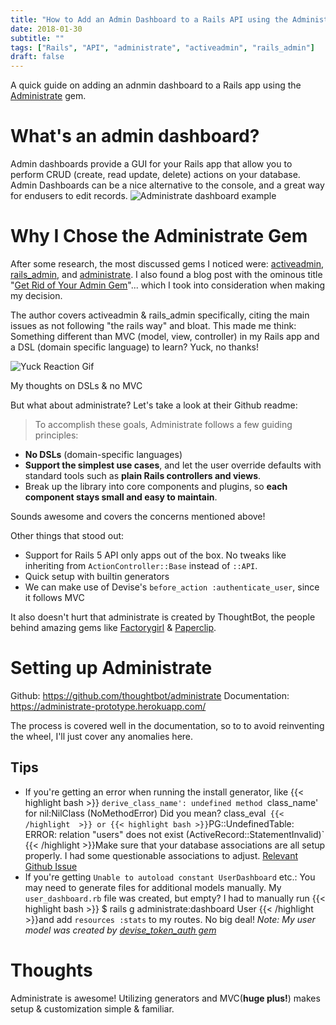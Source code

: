 ```yaml
---
title: "How to Add an Admin Dashboard to a Rails API using the Administrate Gem"
date: 2018-01-30
subtitle: ""
tags: ["Rails", "API", "administrate", "activeadmin", "rails_admin"]
draft: false
---
```

A quick guide on adding an adnmin dashboard to a Rails app using the [Administrate](https://github.com/thoughtbot/administrate) gem.
<!--more-->

# What's an admin dashboard?
Admin dashboards provide a GUI for your Rails app that allow you to perform CRUD (create, read update, delete) actions on your database.
Admin Dashboards can be a nice alternative to the console, and a great way for endusers to edit records.
![Administrate dashboard example](https://cloud.githubusercontent.com/assets/903327/25823003/a5cc6aee-3408-11e7-8bcb-c62bb7addf40.png)

# Why I Chose the Administrate Gem
After some research, the most discussed gems I noticed were: [activeadmin](https://github.com/activeadmin/activeadmin), [rails_admin](https://github.com/sferik/rails_admin), and [administrate](https://github.com/thoughtbot/administrate). I also found a blog post with the ominous title "[Get Rid of Your Admin Gem](http://rubyjunky.com/get-rid-of-your-admin-gem.html)"... which I took into consideration when making my decision.

The author covers activeadmin & rails_admin specifically, citing the main issues as not following "the rails way" and bloat. This made me think: Something different than MVC (model, view, controller) in my Rails app and a DSL (domain specific language) to learn? Yuck, no thanks!

<div class="caption">
<img src="https://media0.giphy.com/media/3o7TKxZzyBk4IlS7Is/giphy.gif" alt="Yuck Reaction Gif">
<p class="caption-text">My thoughts on DSLs & no MVC</p></div>

But what about administrate? Let's take a look at their Github readme:

>To accomplish these goals, Administrate follows a few guiding principles:
>
- **No DSLs** (domain-specific languages)
- **Support the simplest use cases**, and let the user override defaults with standard tools such as **plain Rails controllers and views**.
- Break up the library into core components and plugins, so **each component stays small and easy to maintain**.

Sounds awesome and covers the concerns mentioned above!

Other things that stood out:

 - Support for Rails 5 API only apps out of the box. No tweaks like inheriting from `ActionController::Base` instead of `::API`.
 - Quick setup with builtin generators
 - We can make use of Devise's `before_action :authenticate_user`, since it follows MVC

It also doesn't hurt that administrate is created by ThoughtBot, the people behind amazing gems like [Factorygirl](https://github.com/thoughtbot/factory_bot) & [Paperclip](https://github.com/thoughtbot/paperclip).

# Setting up Administrate
Github: https://github.com/thoughtbot/administrate
Documentation:  https://administrate-prototype.herokuapp.com/

The process is covered well in the documentation, so to to avoid reinventing the wheel, I'll just cover any anomalies here.

## Tips
- If you're getting an error when running the install generator, like
{{< highlight bash >}}
`derive_class_name': undefined method `class_name' for nil:NilClass (NoMethodError) Did you mean?  class_eval`
{{< /highlight  >}} or
{{< highlight bash >}}`PG::UndefinedTable: ERROR:  relation "users" does not exist (ActiveRecord::StatementInvalid)`
{{< /highlight >}}Make sure that your database associations are all setup properly. I had some questionable associations to adjust. [Relevant Github Issue](https://github.com/thoughtbot/administrate/issues/375)
- If you're getting `Unable to autoload constant UserDashboard` etc.:
You may need to generate files for additional models manually.
My `user_dashboard.rb` file was created, but empty? I had to manually run
{{< highlight bash >}}
$ rails g administrate:dashboard User
{{< /highlight >}}and add `resources :stats` to my routes. No big deal!
*Note: My user model was created by [devise_token_auth gem](https://github.com/lynndylanhurley/devise_token_auth)*

# Thoughts
Administrate is awesome! Utilizing generators and MVC(**huge plus!**) makes setup & customization simple & familiar.
